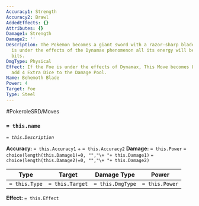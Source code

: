 ```yaml
---
Accuracy1: Strength
Accuracy2: Brawl
AddedEffects: {}
Attributes: {}
Damage1: Strength
Damage2: ''
Description: The Pokemon becomes a giant sword with a razor-sharp blade. If the foe
  is under the effects of the Dynamax phenomenon all its energy will be slashed to
  bits.
DmgType: Physical
Effect: If the Foe is under the effects of Dynamax, This Move becomes Lethal and you
  add 4 Extra Dice to the Damage Pool.
Name: Behemoth Blade
Power: 4
Target: Foe
Type: Steel
---
```


#PokeroleSRD/Moves

### `= this.name` 
*`= this.Description`*

**Accuracy:** `= this.Accuracy1` + `= this.Accuracy2`
**Damage:** `= this.Power` `= choice(length(this.Damage1)=0, "","\+ "+ this.Damage1)` `= choice(length(this.Damage2)=0, "","\+ "+ this.Damage2)`

| Type          | Target          | Damage Type          | Power          |
| ------------- | --------------- | ---------------- | -------------- |
| `= this.Type` | `= this.Target` | `= this.DmgType` | `= this.Power` | 

**Effect:** `= this.Effect`